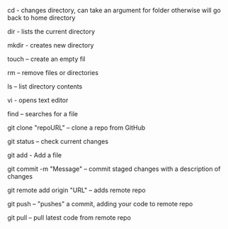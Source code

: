 cd - changes directory, can take an argument for folder otherwise will go back to home directory

dir - lists the current directory

mkdir - creates new directory

touch – create an empty fil

rm – remove files or directories

ls – list directory contents

vi - opens text editor

find – searches for a file

git clone "repoURL" – clone a repo from GitHub

git status – check current changes

git add - Add a file

git commit -m "Message" – commit staged changes with a description of changes

git remote add origin "URL" – adds remote repo

git push – "pushes" a commit, adding your code to remote repo

git pull – pull latest code from remote repo
